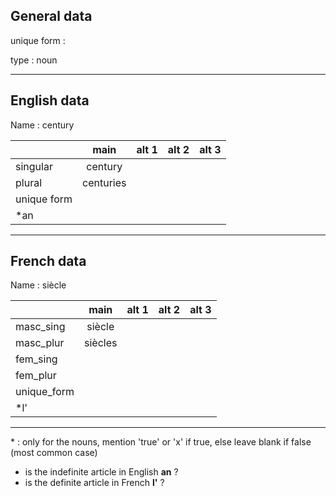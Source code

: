 ## General data

unique form :

type : noun

---

## English data

Name : century

|             |   main    | alt 1 | alt 2 | alt 3 |
| :---------- | :-------: | :---: | :---: | ----- |
| singular    |  century  |       |       |       |
| plural      | centuries |       |       |       |
| unique form |           |       |       |       |
| \*an        |           |       |       |       |

---

## French data

Name : siècle

|             |  main   | alt 1 | alt 2 | alt 3 |
| :---------- | :-----: | :---: | :---: | :---: |
| masc_sing   | siècle  |       |       |       |
| masc_plur   | siècles |       |       |       |
| fem_sing    |         |       |       |       |
| fem_plur    |         |       |       |       |
| unique_form |         |       |       |       |
| \*l'        |         |       |       |       |

---

\* : only for the nouns, mention 'true' or 'x' if true, else leave blank if false (most common case)

- is the indefinite article in English **an** ?
- is the definite article in French **l'** ?
